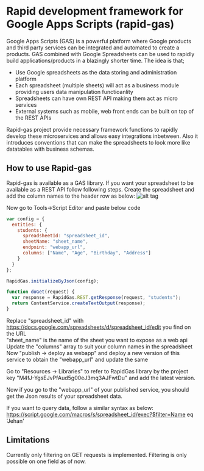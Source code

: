 # Rapid development framework for Google Apps Scripts (rapid-gas)
Google Apps Scripts (GAS) is a powerful platform where Google products and third party services can be integrated and automated to create a products. GAS combined with Google Spreadsheets can be used to rapidly build applications/products in a blazingly shorter time. The idea is that;
 - Use Google spreadsheets as the data storing and administration platform
 - Each spreadsheet (multiple sheets) will act as a business module providing users data manipulation functioanlity
 - Spreadsheets can have own REST API making them act as micro services
 - External systems such as mobile, web front ends can be built on top of the REST APIs
 
Rapid-gas project provide necessary framework functions to rapidly develop these microservices and allows easy integrations inbetween. Also it introduces conventions that can make the spreadsheets to look more like datatables with business schemas.  

## How to use Rapid-gas
Rapid-gas is available as a GAS library. If you want your spreadsheet to be available as a REST API follow following steps.
Create the spreadsheet and add the column names to the header row as below:
![alt tag](https://cloud.githubusercontent.com/assets/1892961/19616526/b8ee4290-9832-11e6-8fb1-d9e9d15db908.png)

Now go to Tools->Script Editor and paste below code
```javascript
var config = {
  entities: {
    students: {
      spreadsheetId: "spreadsheet_id",
      sheetName: "sheet_name",
      endpoint: "webapp_url",
      columns: ["Name", "Age", "Birthday", "Address"]
    }
  }
};

RapidGas.initializeByJson(config);

function doGet(request) {
  var response = RapidGas.REST.getResponse(request, "students");
  return ContentService.createTextOutput(response);
}
```

Replace "spreadsheet_id" with https://docs.google.com/spreadsheets/d/spreadsheet_id/edit you find on the URL  
"sheet_name" is the name of the sheet you want to expose as a web api  
Update the "columns" array to suit your column names in the spreadsheet  
Now "publish -> deploy as webapp" and deploy a new version of this service to obtain the "webapp_url" and update the same  

Go to "Resources -> Libraries" to refer to RapidGas library by the project key "M4fJ-YgsEJvPfAud5g00eJ3mq3AJFwtDu" and add the latest version.  

Now if you go to the "webapp_url" of your published service, you should get the Json results of your spreadsheet data.  

If you want to query data, follow a similar syntax as below:
https://script.google.com/macros/s/spreadsheet_id/exec?$filter=Name eq 'Jehan'  

## Limitations
Currently only filtering on GET requests is implemented. Filtering is only possible on one field as of now.  


